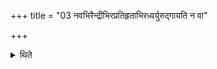 +++
title = "03 नवभिरैन्द्रीभिरप्रतिहृताभिरध्वर्युरुद्गायति न वा"

+++

<details><summary>थिते</summary>

नवभिरैन्द्रीभिरप्रतिहृताभिरध्वर्युरुद्गायति । न वा ३
</details>
